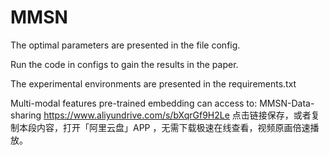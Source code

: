 # MMSN
The optimal parameters are presented in the file config.

Run the code in configs to gain the results in the paper.

The experimental environments are presented in the requirements.txt

Multi-modal features pre-trained embedding can access to: MMSN-Data-sharing
https://www.aliyundrive.com/s/bXqrGf9H2Le
点击链接保存，或者复制本段内容，打开「阿里云盘」APP ，无需下载极速在线查看，视频原画倍速播放。
